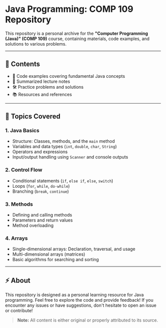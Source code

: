 # Java Programming: COMP 109 Repository  

This repository is a personal archive for the **"Computer Programming (Java)" (COMP 109)** course, containing materials, code examples, and solutions to various problems.

---

## 📂 Contents  
- 📘 Code examples covering fundamental Java concepts  
- 📝 Summarized lecture notes  
- 🛠️ Practice problems and solutions  
- 📚 Resources and references  

---

## 📌 Topics Covered  

### 1. Java Basics  
- Structure: Classes, methods, and the `main` method  
- Variables and data types (`int`, `double`, `char`, `String`)  
- Operators and expressions  
- Input/output handling using `Scanner` and console outputs  

### 2. Control Flow  
- Conditional statements (`if`, `else if`, `else`, `switch`)  
- Loops (`for`, `while`, `do-while`)  
- Branching (`break`, `continue`)  

### 3. Methods  
- Defining and calling methods  
- Parameters and return values  
- Method overloading  

### 4. Arrays  
- Single-dimensional arrays: Declaration, traversal, and usage  
- Multi-dimensional arrays (matrices)  
- Basic algorithms for searching and sorting  

---

## ⚡ About  

This repository is designed as a personal learning resource for Java programming. Feel free to explore the code and provide feedback! If you encounter any issues or have suggestions, don't hesitate to open an issue or contribute!  

> **Note:** All content is either original or properly attributed to its source.
